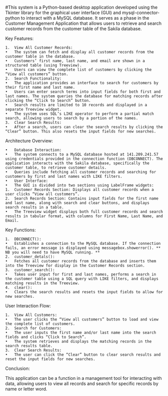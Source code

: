 #This system is a Python-based desktop application developed using the Tkinter library for the graphical user interface (GUI) and mysql-connector-python to interact with a MySQL database. It serves as a phase in the Customer Management Application that allows users to retrieve and search customer records from the customer table of the Sakila database.

Key Features:

	1.	View All Customer Records:
	•	The system can fetch and display all customer records from the customer table in the database.
	•	Customers’ first name, last name, and email are shown in a structured table (using Treeview).
	•	Users can view the complete list of customers by clicking the “View all customers” button.
	2.	Search Functionality:
	•	The application provides an interface to search for customers by their first name and last name.
	•	Users can enter search terms into input fields for both first and last names. The system queries the database for matching records after clicking the “Click to Search” button.
	•	Search results are limited to 10 records and displayed in a separate Treeview widget.
	•	The system uses SQL’s LIKE operator to perform a partial match search, allowing users to search by a portion of the names.
	3.	Clear Search Results:
	•	After a search, users can clear the search results by clicking the “Clear” button. This also resets the input fields for new searches.

Architecture Overview:

	•	Database Interaction:
	•	The system connects to a MySQL database hosted at 141.209.241.57 using credentials provided in the connection function (DBCONNECT). The application interacts with the Sakila database, specifically the customer table, to retrieve customer details.
	•	Queries include fetching all customer records and searching for customers by first and last names with LIKE filters.
	•	User Interface:
	•	The GUI is divided into two sections using LabelFrame widgets:
	1.	Customer Records Section: Displays all customer records when a user clicks “View all customers”.
	2.	Search Records Section: Contains input fields for the first name and last name, along with search and clear buttons, and displays search results in a table.
	•	The Treeview widget displays both full customer records and search results in tabular format, with columns for First Name, Last Name, and Email.

Key Functions:

	1.	DBCONNECT():
	•	Establishes a connection to the MySQL database. If the connection fails, an error message is displayed using messagebox.showerror(). ** NB you will need to have MySQL running. **
	2.	customer_detals():
	•	Fetches all customer records from the database and inserts them into the Treeview for display in the Customer Records section.
	3.	customer_search():
	•	Takes user input for first and last names, performs a search in the customer table using a SQL query with LIKE filters, and displays matching results in the Treeview.
	4.	clear():
	•	Clears the search results and resets the input fields to allow for new searches.

User Interaction Flow:

	1.	View All Customers:
	•	The user clicks the “View all customers” button to load and view the complete list of customers.
	2.	Search for Customers:
	•	The user inputs the first name and/or last name into the search fields and clicks “Click to Search”.
	•	The system retrieves and displays the matching records in the search results table.
	3.	Clear Search Results:
	•	The user can click the “Clear” button to clear search results and reset the input fields for new searches.

Conclusion:

This application can be a function in a management tool for interacting with data, allowing users to view all records and search for specific records by name or letter word.
